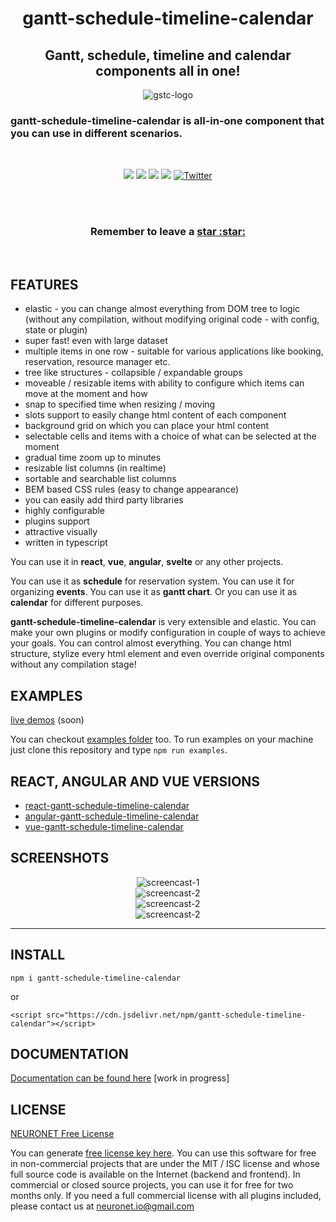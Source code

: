 <h1 align="center">gantt-schedule-timeline-calendar</h1>

<h2 align="center">Gantt, schedule, timeline and calendar components all in one!</h2>

<p align="center">
  <img src="https://neuronet.io/screenshots/mainapp.jpg" alt="gstc-logo">
</p>

<h3>gantt-schedule-timeline-calendar is all-in-one component that you can use in different scenarios.</h3>

<br>
<p align="center">
  <img src="https://snyk.io/test/github/neuronetio/gantt-schedule-timeline-calendar/badge.svg">
  <img src="https://img.badgesize.io/neuronetio/gantt-schedule-timeline-calendar/master/dist/gstc.esm.min.js?compression=gzip">
  <img src="https://img.shields.io/npm/dm/gantt-schedule-timeline-calendar.svg">
  <img src="https://badge.fury.io/js/gantt-schedule-timeline-calendar.svg">
  <a href="https://twitter.com/intent/tweet?text=Wow:&url=https%3A%2F%2Fgithub.com%2Fneuronetio%2Fgantt-schedule-timeline-calendar"><img alt="Twitter" src="https://img.shields.io/twitter/url/https/github.com/neuronetio/gantt-schedule-timeline-calendar?style=social"></a>
</p>
<br>

<br />
<h3 align="center">Remember to leave a <a href="https://github.com/neuronetio/gantt-schedule-timeline-calendar">star :star:</a></h3>
<br />

## FEATURES

- elastic - you can change almost everything from DOM tree to logic (without any compilation, without modifying original code - with config, state or plugin)
- super fast! even with large dataset
- multiple items in one row - suitable for various applications like booking, reservation, resource manager etc.
- tree like structures - collapsible / expandable groups
- moveable / resizable items with ability to configure which items can move at the moment and how
- snap to specified time when resizing / moving
- slots support to easily change html content of each component
- background grid on which you can place your html content
- selectable cells and items with a choice of what can be selected at the moment
- gradual time zoom up to minutes
- resizable list columns (in realtime)
- sortable and searchable list columns
- BEM based CSS rules (easy to change appearance)
- you can easily add third party libraries
- highly configurable
- plugins support
- attractive visually
- written in typescript

<p>
You can use it in <strong>react</strong>, <strong>vue</strong>, <strong>angular</strong>, <strong>svelte</strong> or any other projects.
</p>

<p>
You can use it as <strong>schedule</strong> for reservation system. You can use it for organizing <strong>events</strong>. You can use it as <strong>gantt chart</strong>. Or you can use it as <strong>calendar</strong> for different purposes.
</p>

<p>
<strong>gantt-schedule-timeline-calendar</strong> is very extensible and elastic. You can make your own plugins or modify configuration in couple of ways to achieve your goals.
You can control almost everything. You can change html structure, stylize every html element and even override original components without any compilation stage!
</p>

## EXAMPLES

[live demos](https://gantt-schedule-timeline-calendar.neuronet.io/examples) (soon)

You can checkout [examples folder](https://github.com/neuronetio/gantt-schedule-timeline-calendar/tree/master/examples) too.
To run examples on your machine just clone this repository and type `npm run examples`.

## REACT, ANGULAR AND VUE VERSIONS

- [react-gantt-schedule-timeline-calendar](https://github.com/neuronetio/react-gantt-schedule-timeline-calendar)
- [angular-gantt-schedule-timeline-calendar](https://github.com/neuronetio/angular-gantt-schedule-timeline-calendar)
- [vue-gantt-schedule-timeline-calendar](https://github.com/neuronetio/vue-gantt-schedule-timeline-calendar)

## SCREENSHOTS

<p align="center">
  <img src="https://neuronet.io/screenshots/select-cells.gif" alt="screencast-1">
  <br />
  <img src="https://neuronet.io/screenshots/linked-items-2.gif" alt="screencast-2">
  <br />
  <img src="https://neuronet.io/screenshots/select-items.gif" alt="screencast-2">
  <br />
  <img src="https://neuronet.io/screenshots/linked-items.gif" alt="screencast-2">
</p>
<hr />

## INSTALL

`npm i gantt-schedule-timeline-calendar`

or

`<script src="https://cdn.jsdelivr.net/npm/gantt-schedule-timeline-calendar"></script>`

## DOCUMENTATION

[Documentation can be found here](https://gantt-schedule-timeline-calendar.neuronet.io) [work in progress]

## LICENSE

[NEURONET Free License](https://github.com/neuronetio/gantt-schedule-timeline-calendar/blob/master/LICENSE)

You can generate [free license key here](https://gstc.neuronet.io/free-key).
You can use this software for free in non-commercial projects that are under the MIT / ISC license and whose full source code is available on the Internet (backend and frontend).
In commercial or closed source projects, you can use it for free for two months only.
If you need a full commercial license with all plugins included, please contact us at neuronet.io@gmail.com
